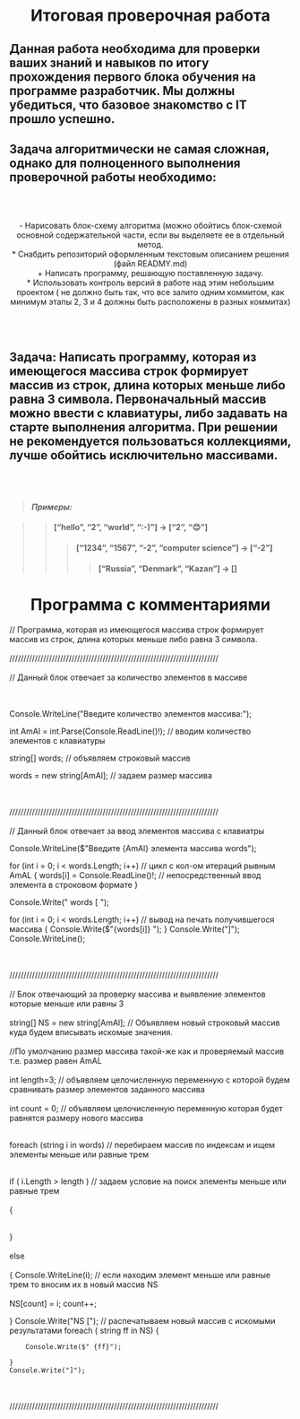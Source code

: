 <br><br/>

 # <center>**Итоговая проверочная работа**</center> 

## Данная работа необходима для проверки ваших знаний и навыков по итогу прохождения первого блока обучения на программе разработчик. Мы должны убедиться, что базовое знакомство с IT прошло успешно.  
## Задача алгоритмически не самая сложная, однако для полноценного выполнения проверочной работы необходимо: 
<br><br/>
<center>- Нарисовать блок-схему алгоритма (можно обойтись блок-схемой основной содержательной части, если вы выделяете ее в отдельный метод.</center> 
<center>* Снабдить репозиторий оформленным текстовым описанием решения (файл READMY.md)</center> 
<center>+ Написать программу, решающую поставленную задачу. </center> 
<center>* Использовать контроль версий в работе над этим небольшим проектом ( не должно быть так, что все залито одним коммитом, как минимум этапы 2, 3 и 4 должны быть расположены в разных коммитах)</center> 

<br><br/>

## **Задача:** Написать программу, которая из имеющегося массива строк формирует массив из строк, длина которых меньше либо равна 3 символа. Первоначальный массив можно ввести с клавиатуры, либо задавать на старте выполнения алгоритма. При решении не рекомендуется пользоваться коллекциями, лучше обойтись исключительно массивами.

<br><br/>

> #### ***Примеры:***

>> #### [“hello”, “2”, “world”, “:-)”] -> [“2”, “😊”]
>>>#### [“1234”, “1567”, “-2”, “computer science”] -> [“-2”]
>>>> #### [“Russia”, “Denmark”, “Kazan”] -> []


 # <center>**Программа с комментариями**</center> 


// Программа, которая из имеющегося массива строк формирует массив из строк, длина которых меньше либо равна 3 символа. 
<br><br/>
//////////////////////////////////////////////////////////////////////////
<br><br/>// Данный блок отвечает за количество элементов в массиве

<br><br/>Console.WriteLine("Введите количество элементов массива:");

int AmAl = int.Parse(Console.ReadLine()!); // вводим количество элементов с клавиатуры

string[] words; // объявляем строковый массив

words = new string[AmAl]; // задаем размер массива 

<br><br/>//////////////////////////////////////////////////////////////////////////
<br><br/>// Данный блок отвечает за ввод элементов массива с клавиатры

Console.WriteLine($"Введите {AmAl} элемента массива words");

for  (int i = 0; i < words.Length; i++) // цикл с кол-ом итераций рывным AmAL
{
    words[i] = Console.ReadLine()!; // непосредственный ввод элемента в строковом формате
}

Console.Write(" words [ "); 

for  (int i = 0; i < words.Length; i++) // вывод на печать получившегося массива
{
Console.Write($"{words[i]} ");
}
Console.Write("]");
Console.WriteLine();

 <br><br/>//////////////////////////////////////////////////////////////////////////
 <br><br/>// Блок отвечающий за проверку массива и выявление элементов которые меньше или равны 3<br><br/>
string[] NS = new string[AmAl]; // Объявляем новый строковый массив куда будем вписывать искомые значения.  <br><br/>
                                //По умолчанию размер массива такой-же как и проверяемый массив т.е. размер равен AmAL<br><br/>
int length=3; // объявляем целочисленную переменную с которой будем сравнивать размер элементов заданного массива<br><br/>
int count = 0; // объявляем  целочисленную переменную которая будет равнятся размеру нового массива <br><br/>

foreach  (string i in words) // перебираем массив по индексам и ищем элементы меньше или равные трем<br><br/>
      
   if ( i.Length > length ) // задаем условие на поиск элементы меньше или равные трем<br><br/>
   {<br><br/>
                
   }<br><br/>
   else<br><br/>
   {
    Console.WriteLine(i); // если находим элемент  меньше или равные трем то вносим их в новый массив NS<br><br/>
    NS[count] = i;
    count++;  

   }
     Console.Write("NS ["); // распечатываем новый массив с искомыми результатами
    foreach ( string ff in NS)
    {
       
        Console.Write($" {ff}"); 
                 
    }
    Console.Write("]");

<br><br/>//////////////////////////////////////////////////////////////////////////